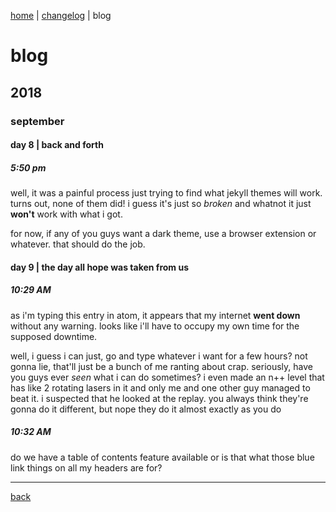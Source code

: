 [home](https://rustyjs.github.io/index) | [changelog](https://rustyjs.github.io/changelog) | blog

# blog

## 2018
### september
#### day 8 | back and forth
##### 5:50 pm
well, it was a painful process just trying to find what jekyll themes will work. turns out, none of them did! i guess it's just so *broken* and whatnot it just **won't** work with what i got.

for now, if any of you guys want a dark theme, use a browser extension or whatever. that should do the job.

#### day 9 | the day all hope was taken from us
##### 10:29 AM
as i'm typing this entry in atom, it appears that my internet **went down** without any warning. looks like i'll have to occupy my own time for the supposed downtime.

well, i guess i can just, go and type whatever i want for a few hours? not gonna lie, that'll just be a bunch of me ranting about crap. seriously, have you guys ever *seen* what i can do sometimes? i even made an n++ level that has like 2 rotating lasers in it and only me and one other guy managed to beat it. i suspected that he looked at the replay. you always think they're gonna do it different, but nope they do it almost exactly as you do

##### 10:32 AM
do we have a table of contents feature available or is that what those blue link things on all my headers are for?

___

[back](https://rustyjs.github.io/index)
